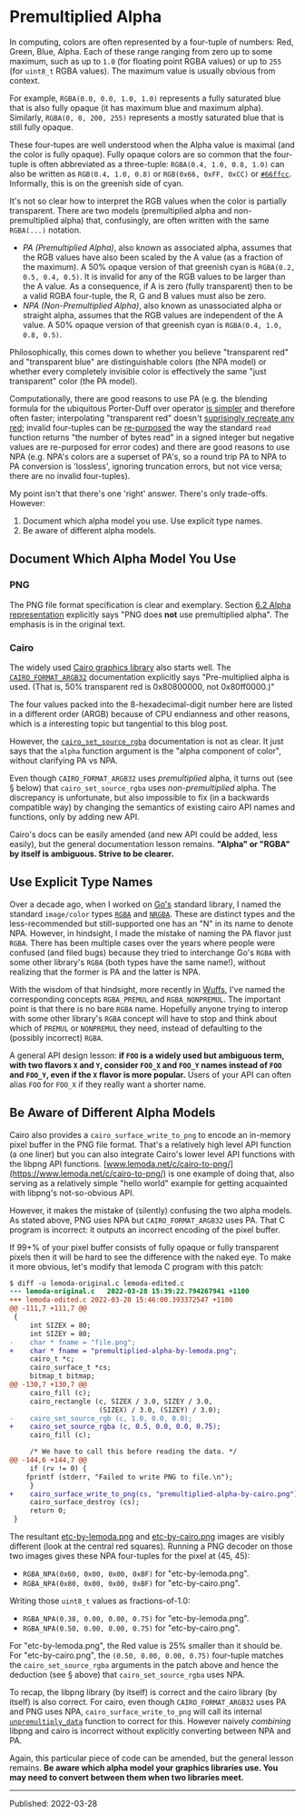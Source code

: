 # Premultiplied Alpha

In computing, colors are often represented by a four-tuple of numbers: Red,
Green, Blue, Alpha. Each of these range ranging from zero up to some maximum,
such as up to `1.0` (for floating point RGBA values) or up to `255` (for
`uint8_t` RGBA values). The maximum value is usually obvious from context.

For example, `RGBA(0.0, 0.0, 1.0, 1.0)` represents a fully saturated blue that
is also fully opaque (it has maximum blue and maximum alpha). Similarly,
`RGBA(0, 0, 200, 255)` represents a mostly saturated blue that is still fully
opaque.

These four-tupes are well understood when the Alpha value is maximal (and the
color is fully opaque). Fully opaque colors are so common that the four-tuple
is often abbreviated as a three-tuple: `RGBA(0.4, 1.0, 0.8, 1.0)` can also be
written as `RGB(0.4, 1.0, 0.8)` or `RGB(0x66, 0xFF, 0xCC)` or
[`#66ffcc`](https://www.color-hex.com/color/66ffcc). Informally, this is on the
greenish side of cyan.

It's not so clear how to interpret the RGB values when the color is partially
transparent. There are two models (premultiplied alpha and non-premultiplied
alpha) that, confusingly, are often written with the same `RGBA(...)` notation.

- *PA (Premultiplied Alpha)*, also known as associated alpha, assumes that the
  RGB values have also been scaled by the A value (as a fraction of the
  maximum). A 50% opaque version of that greenish cyan is `RGBA(0.2, 0.5, 0.4,
  0.5)`. It is invalid for any of the RGB values to be larger than the A value.
  As a consequence, if A is zero (fully transparent) then to be a valid RGBA
  four-tuple, the R, G and B values must also be zero.
- *NPA (Non-Premultiplied Alpha)*, also known as unassociated alpha or straight
  alpha, assumes that the RGB values are independent of the A value. A 50%
  opaque version of that greenish cyan is `RGBA(0.4, 1.0, 0.8, 0.5)`.

Philosophically, this comes down to whether you believe "transparent red" and
"transparent blue" are distinguishable colors (the NPA model) or whether every
completely invisible color is effectively the same "just transparent" color
(the PA model).

Computationally, there are good reasons to use PA (e.g. the blending formula
for the ubiquitous Porter-Duff over operator [is
simpler](https://en.wikipedia.org/wiki/Alpha_compositing#Straight_versus_premultiplied)
and therefore often faster; interpolating "transparent red" doesn't
[suprisingly recreate any
red](http://www.adriancourreges.com/blog/2017/05/09/beware-of-transparent-pixels/);
invalid four-tuples can be
[re-purposed](https://github.com/google/iconvg/blob/main/spec/iconvg-spec.md#registers-high-32-bits)
the way the standard `read` function returns "the number of bytes read" in a
signed integer but negative values are re-purposed for error codes) and there
are good reasons to use NPA (e.g. NPA's colors are a superset of PA's, so a
round trip PA to NPA to PA conversion is 'lossless', ignoring truncation
errors, but not vice versa; there are no invalid four-tuples).

My point isn't that there's one 'right' answer. There's only trade-offs.
However:

1. Document which alpha model you use. Use explicit type names.
2. Be aware of different alpha models.


## Document Which Alpha Model You Use

### PNG

The PNG file format specification is clear and exemplary. Section [6.2 Alpha
representation](https://www.w3.org/TR/2003/REC-PNG-20031110/#6AlphaRepresentation)
explicitly says "PNG does **not** use premultiplied alpha". The emphasis is in
the original text.


### Cairo

The widely used [Cairo graphics library](https://www.cairographics.org/) also
starts well. The [`CAIRO_FORMAT_ARGB32`](
https://www.cairographics.org/manual/cairo-Image-Surfaces.html#cairo-format-t)
documentation explicitly says "Pre-multiplied alpha is used. (That is, 50%
transparent red is 0x80800000, not 0x80ff0000.)"

The four values packed into the 8-hexadecimal-digit number here are listed in a
different order (ARGB) because of CPU endianness and other reasons, which is a
interesting topic but tangential to this blog post.

However, the
[`cairo_set_source_rgba`](https://www.cairographics.org/manual/cairo-cairo-t.html#cairo-set-source-rgba)
documentation is not as clear. It just says that the `alpha` function argument
is the "alpha component of color", without clarifying PA vs NPA.

Even though `CAIRO_FORMAT_ARGB32` uses *premultiplied* alpha, it turns out (see
§ below) that `cairo_set_source_rgba` uses *non-premultiplied* alpha. The
discrepancy is unfortunate, but also impossible to fix (in a backwards
compatible way) by changing the semantics of existing cairo API names and
functions, only by adding new API.

Cairo's docs can be easily amended (and new API could be added, less easily),
but the general documentation lesson remains. **"Alpha" or "RGBA" by itself is
ambiguous. Strive to be clearer.**


## Use Explicit Type Names

Over a decade ago, when I worked on [Go's](https://golang.org/) standard
library, I named the standard `image/color` types
[`RGBA`](https://pkg.go.dev/image/color#RGBA) and
[`NRGBA`](https://pkg.go.dev/image/color#NRGBA). These are distinct types and
the less-recommended but still-supported one has an "N" in its name to denote
NPA. However, in hindsight, I made the mistake of naming the PA flavor just
`RGBA`. There has been multiple cases over the years where people were confused
(and filed bugs) because they tried to interchange Go's `RGBA` with some other
library's `RGBA` (both types have the same name!), without realizing that the
former is PA and the latter is NPA.

With the wisdom of that hindsight, more recently in
[Wuffs](https://github.com/google/wuffs), I've named the corresponding concepts
`RGBA_PREMUL` and `RGBA_NONPREMUL`. The important point is that there is no
bare `RGBA` name. Hopefully anyone trying to interop with some other library's
`RGBA` concept will have to stop and think about which of `PREMUL` or
`NONPREMUL` they need, instead of defaulting to the (possibly incorrect)
`RGBA`.

A general API design lesson: **if `FOO` is a widely used but ambiguous term,
with two flavors `X` and `Y`, consider `FOO_X` and `FOO_Y` names instead of
`FOO` and `FOO_Y`, even if the `X` flavor is more popular.** Users of your API
can often alias `FOO` for `FOO_X` if they really want a shorter name.


## Be Aware of Different Alpha Models

Cairo also provides a `cairo_surface_write_to_png` to encode an in-memory pixel
buffer in the PNG file format. That's a relatively high level API function (a
one liner) but you can also integrate Cairo's lower level API functions with
the libpng API functions.
[www.lemoda.net/c/cairo-to-png/](https://www.lemoda.net/c/cairo-to-png/) is one
example of doing that, also serving as a relatively simple "hello world"
example for getting acquainted with libpng's not-so-obvious API.

However, it makes the mistake of (silently) confusing the two alpha models. As
stated above, PNG uses NPA but `CAIRO_FORMAT_ARGB32` uses PA. That C program is
incorrect: it outputs an incorrect encoding of the pixel buffer.

If 99+% of your pixel buffer consists of fully opaque or fully transparent
pixels then it will be hard to see the difference with the naked eye. To make
it more obvious, let's modify that lemoda C program with this patch:

```diff
$ diff -u lemoda-original.c lemoda-edited.c
--- lemoda-original.c	2022-03-28 15:39:22.794267941 +1100
+++ lemoda-edited.c	2022-03-28 15:46:00.393372547 +1100
@@ -111,7 +111,7 @@
 {
     int SIZEX = 80;
     int SIZEY = 80;
-    char * fname = "file.png";
+    char * fname = "premultiplied-alpha-by-lemoda.png";
     cairo_t *c;
     cairo_surface_t *cs;
     bitmap_t bitmap;
@@ -130,7 +130,7 @@
     cairo_fill (c);
     cairo_rectangle (c, SIZEX / 3.0, SIZEY / 3.0,
                      (SIZEX) / 3.0, (SIZEY) / 3.0);
-    cairo_set_source_rgb (c, 1.0, 0.0, 0.0);
+    cairo_set_source_rgba (c, 0.5, 0.0, 0.0, 0.75);
     cairo_fill (c);

     /* We have to call this before reading the data. */
@@ -144,6 +144,7 @@
     if (rv != 0) {
 	fprintf (stderr, "Failed to write PNG to file.\n");
     }
+    cairo_surface_write_to_png(cs, "premultiplied-alpha-by-cairo.png");
     cairo_surface_destroy (cs);
     return 0;
 }
```

The resultant [etc-by-lemoda.png](./premultiplied-alpha-by-lemoda.png) and
[etc-by-cairo.png](./premultiplied-alpha-by-cairo.png) images are visibly
different (look at the central red squares). Running a PNG decoder on those two
images gives these NPA four-tuples for the pixel at (45, 45):

- `RGBA_NPA(0x60, 0x00, 0x00, 0xBF)` for "etc-by-lemoda.png".
- `RGBA_NPA(0x80, 0x00, 0x00, 0xBF)` for "etc-by-cairo.png".

Writing those `uint8_t` values as fractions-of-1.0:

- `RGBA_NPA(0.38, 0.00, 0.00, 0.75)` for "etc-by-lemoda.png".
- `RGBA_NPA(0.50, 0.00, 0.00, 0.75)` for "etc-by-cairo.png".

For "etc-by-lemoda.png", the Red value is 25% smaller than it should be. For
"etc-by-cairo.png", the `(0.50, 0.00, 0.00, 0.75)` four-tuple matches the
`cairo_set_source_rgba` arguments in the patch above and hence the deduction
(see § above) that `cairo_set_source_rgba` uses NPA.

To recap, the libpng library (by itself) is correct and the cairo library (by
itself) is also correct. For cairo, even though `CAIRO_FORMAT_ARGB32` uses PA
and PNG uses NPA, `cairo_surface_write_to_png` will call its internal
[`unpremultiply_data`](https://github.com/freedesktop/cairo/blob/4931e44f23059fd7dc1a2ab2c6c5f2eedf651eb5/src/cairo-png.c#L86)
function to correct for this. However naively *combining* libpng and cairo is
incorrect without explicitly converting between NPA and PA.

Again, this particular piece of code can be amended, but the general lesson
remains. **Be aware which alpha model your graphics libraries use. You may need
to convert between them when two libraries meet.**


---

Published: 2022-03-28
